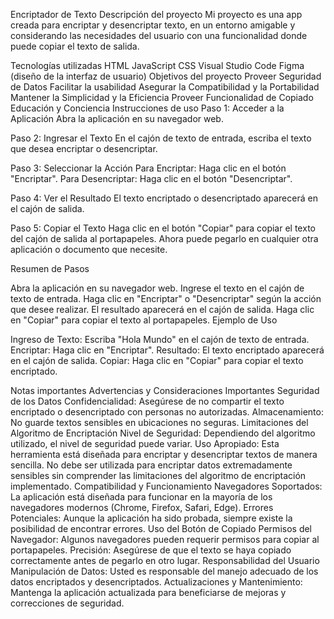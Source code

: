 Encriptador de Texto
Descripción del proyecto
Mi proyecto es una app creada para encriptar y desencriptar texto, en un entorno amigable y considerando las necesidades del usuario con una funcionalidad donde puede copiar el texto de salida.

Tecnologías utilizadas
HTML
JavaScript
CSS
Visual Studio Code
Figma (diseño de la interfaz de usuario)
Objetivos del proyecto
Proveer Seguridad de Datos
Facilitar la usabilidad
Asegurar la Compatibilidad y la Portabilidad
Mantener la Simplicidad y la Eficiencia
Proveer Funcionalidad de Copiado
Educación y Conciencia
Instrucciones de uso
Paso 1: Acceder a la Aplicación
Abra la aplicación en su navegador web.

Paso 2: Ingresar el Texto
En el cajón de texto de entrada, escriba el texto que desea encriptar o desencriptar.

Paso 3: Seleccionar la Acción
Para Encriptar: Haga clic en el botón "Encriptar". Para Desencriptar: Haga clic en el botón "Desencriptar".

Paso 4: Ver el Resultado
El texto encriptado o desencriptado aparecerá en el cajón de salida.

Paso 5: Copiar el Texto
Haga clic en el botón "Copiar" para copiar el texto del cajón de salida al portapapeles. Ahora puede pegarlo en cualquier otra aplicación o documento que necesite.

Resumen de Pasos

Abra la aplicación en su navegador web.
Ingrese el texto en el cajón de texto de entrada.
Haga clic en "Encriptar" o "Desencriptar" según la acción que desee realizar.
El resultado aparecerá en el cajón de salida.
Haga clic en "Copiar" para copiar el texto al portapapeles.
Ejemplo de Uso

Ingreso de Texto: Escriba "Hola Mundo" en el cajón de texto de entrada. Encriptar: Haga clic en "Encriptar". Resultado: El texto encriptado aparecerá en el cajón de salida. Copiar: Haga clic en "Copiar" para copiar el texto encriptado.

Notas importantes
Advertencias y Consideraciones Importantes
Seguridad de los Datos
Confidencialidad: Asegúrese de no compartir el texto encriptado o desencriptado con personas no autorizadas.
Almacenamiento: No guarde textos sensibles en ubicaciones no seguras.
Limitaciones del Algoritmo de Encriptación
Nivel de Seguridad: Dependiendo del algoritmo utilizado, el nivel de seguridad puede variar.
Uso Apropiado: Esta herramienta está diseñada para encriptar y desencriptar textos de manera sencilla. No debe ser utilizada para encriptar datos extremadamente sensibles sin comprender las limitaciones del algoritmo de encriptación implementado.
Compatibilidad y Funcionamiento
Navegadores Soportados: La aplicación está diseñada para funcionar en la mayoría de los navegadores modernos (Chrome, Firefox, Safari, Edge).
Errores Potenciales: Aunque la aplicación ha sido probada, siempre existe la posibilidad de encontrar errores.
Uso del Botón de Copiado
Permisos del Navegador: Algunos navegadores pueden requerir permisos para copiar al portapapeles.
Precisión: Asegúrese de que el texto se haya copiado correctamente antes de pegarlo en otro lugar.
Responsabilidad del Usuario
Manipulación de Datos: Usted es responsable del manejo adecuado de los datos encriptados y desencriptados.
Actualizaciones y Mantenimiento: Mantenga la aplicación actualizada para beneficiarse de mejoras y correcciones de seguridad.